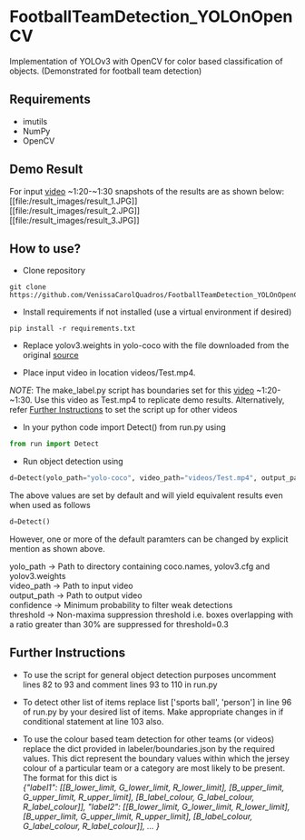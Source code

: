 # FootballTeamDetection_YOLOnOpenCV
Implementation of YOLOv3 with OpenCV for color based classification of objects. (Demonstrated for football team detection)

## Requirements
* imutils
* NumPy
* OpenCV

## Demo Result
For input [video](https://www.youtube.com/watch?v=m6OelxDt1kk) ~1:20-~1:30 snapshots of the results are as shown below:<br/>
[[file:/result_images/result_1.JPG]]<br/>
[[file:/result_images/result_2.JPG]]<br/>
[[file:/result_images/result_3.JPG]]<br/>


## How to use?
* Clone repository
```
git clone https://github.com/VenissaCarolQuadros/FootballTeamDetection_YOLOnOpenCV`
```

* Install requirements if not installed (use a virtual environment if desired)
```
pip install -r requirements.txt
```

* Replace yolov3.weights in yolo-coco with the file downloaded from the original [source](https://pjreddie.com/media/files/yolov3.weights)

* Place input video in location videos/Test.mp4.

*NOTE*: The make_label.py script has boundaries set for this [video](https://www.youtube.com/watch?v=m6OelxDt1kk) ~1:20-~1:30. Use this video as Test.mp4 to replicate demo results.
Alternatively, refer [Further Instructions](#further-instructions) to set the script up for other videos

* In your python code import Detect() from run.py using
```python
from run import Detect
```
* Run object detection using
```python
d=Detect(yolo_path="yolo-coco", video_path="videos/Test.mp4", output_path="output/output.avi", confidence=0.5, threshold=0.3)
```
The above values are set by default and will yield equivalent results even when used as follows
```python
d=Detect()
```
However, one or more of the default paramters can be changed by explicit mention as shown above.

yolo_path -> Path to directory containing coco.names, yolov3.cfg and yolov3.weights<br/>
video_path -> Path to input video<br/>
output_path -> Path to output video<br/>
confidence -> Minimum probability to filter weak detections <br/>
threshold -> Non-maxima suppression threshold i.e. boxes overlapping with a ratio greater than 30% are suppressed for threshold=0.3<br/>

## Further Instructions
* To use the script for general object detection purposes uncomment lines 82 to 93 and comment lines 93 to 110 in run.py

* To detect other list of items replace list ['sports ball', 'person'] in line 96 of run.py by your desired list of items. Make appropriate changes in if conditional statement at line 103 also.

* To use the colour based team detection for other teams (or videos) replace the dict provided in labeler/boundaries.json by the required values. This dict represent the boundary values within which the jersey colour of a particular team or a category  are most likely to be present.
The format for this dict is <br/>
*{"label1": [[B_lower_limit, G_lower_limit, R_lower_limit], [B_upper_limit, G_upper_limit, R_upper_limit], [B_label_colour, G_label_colour, R_label_colour]], "label2": [[B_lower_limit, G_lower_limit, R_lower_limit], [B_upper_limit, G_upper_limit, R_upper_limit], [B_label_colour, G_label_colour, R_label_colour]], ... }*
